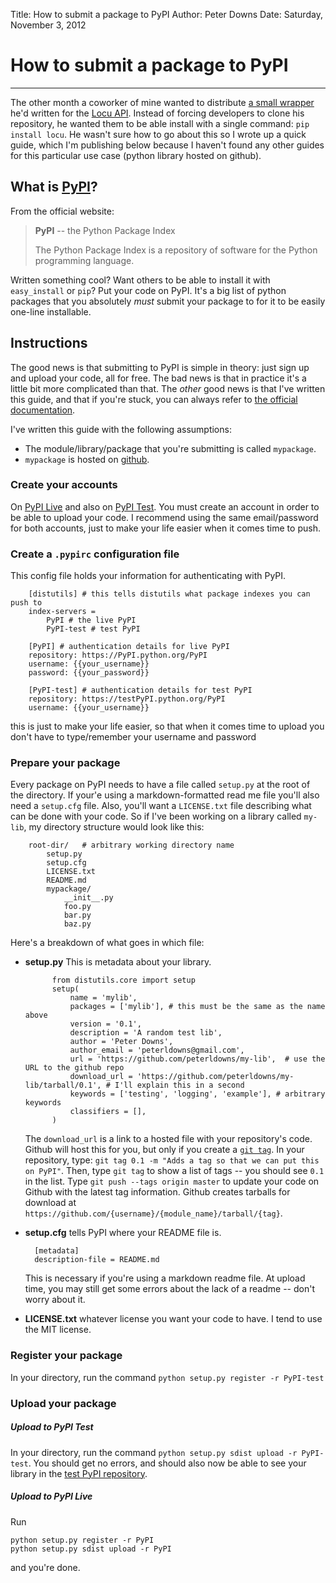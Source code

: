 Title: How to submit a package to PyPI
Author: Peter Downs
Date: Saturday, November 3, 2012

# How to submit a package to PyPI
-------------------------------

The other month a coworker of mine wanted to distribute
[a small wrapper](http://PyPI.python.org/PyPI/locu/0.1)
he'd written for the [Locu API](http://dev.locu.com/).
Instead of forcing developers to clone his repository, he
wanted them to be able install with a single command:
`pip install locu`. He wasn't sure how to go about this so
I wrote up a quick guide, which I'm publishing below
because I haven't found any other guides for this particular
use case (python library hosted on github).

## What is [PyPI](PyPI.python.org)?

From the official website:

> **PyPI** -- the Python Package Index
> 
> The Python Package Index is a repository of software for the
> Python programming language.

Written something cool? Want others to be able to install it with
`easy_install` or `pip`? Put your code on PyPI. It's a big list of
python packages that you absolutely *must* submit your package to
for it to be easily one-line installable.


## Instructions

The good news is that submitting to PyPI is simple in theory:
just sign up and upload your code, all for free. The bad news
is that in practice it's a little bit more complicated than that.
The *other* good news is that I've written this guide, and that
if you're stuck, you can always refer to
[the official documentation](http://wiki.python.org/moin/CheeseShopTutorial#Submitting_Packages_to_the_Package_Index).

I've written this guide with the following assumptions:

* The module/library/package that you're submitting is called `mypackage`.
* `mypackage` is hosted on [github](http://github.com).

### Create your accounts

On [PyPI Live](http://PyPI.python.org/PyPI?%3Aaction=register_form) and also
on [PyPI Test](http://testPyPI.python.org/PyPI?%3Aaction=register_form). You must create an
account in order to be able to upload your code. I recommend using the same email/password for
both accounts, just to make your life easier when it comes time to push.

### Create a `.pypirc` configuration file

This config file holds your information for authenticating with PyPI.

		[distutils] # this tells distutils what package indexes you can push to
		index-servers =
			PyPI # the live PyPI
			PyPI-test # test PyPI
		
		[PyPI] # authentication details for live PyPI
		repository: https://PyPI.python.org/PyPI
		username: {{your_username}}
		password: {{your_password}}
	
		[PyPI-test] # authentication details for test PyPI
		repository: https://testPyPI.python.org/PyPI
		username: {{your_username}}

this is just to make your life easier, so that when it comes time to upload you
don't have to type/remember your username and password

### Prepare your package

Every package on PyPI needs to have a file called `setup.py` at
the root of the directory. If your'e using a markdown-formatted read me file
you'll also need a `setup.cfg` file. Also, you'll want a `LICENSE.txt` file
describing what can be done with your code. So if I've been working on a
library called `my-lib`,  my directory structure would look like this:

		root-dir/ 	# arbitrary working directory name
			setup.py
			setup.cfg
			LICENSE.txt
			README.md
			mypackage/
				__init__.py
				foo.py
				bar.py
				baz.py

Here's a breakdown of what goes in which file:

* **setup.py** This is metadata about your library.
	
			from distutils.core import setup
			setup(
				name = 'mylib',
				packages = ['mylib'], # this must be the same as the name above
				version = '0.1',
				description = 'A random test lib',
				author = 'Peter Downs',
				author_email = 'peterldowns@gmail.com',
				url = 'https://github.com/peterldowns/my-lib',	# use the URL to the github repo
				download_url = 'https://github.com/peterldowns/my-lib/tarball/0.1', # I'll explain this in a second
				keywords = ['testing', 'logging', 'example'], # arbitrary keywords
				classifiers = [],
			)

	The `download_url` is a link to a hosted file with your repository's code.
  Github will host this for you, but only if you
  create a [`git tag`](http://git-scm.com/book/en/Git-Basics-Tagging). In your
  repository, type: `git tag 0.1 -m "Adds a
  tag so that we can put this on PyPI"`. Then, type `git tag` to show a
  list of tags -- you should see `0.1` in the list. Type `git push --tags origin
  master` to update your code on Github with the latest tag information. Github
  creates tarballs for download at `https://github.com/{username}/{module_name}/tarball/{tag}`.

* **setup.cfg** tells PyPI where your README file is.
		
		[metadata]
		description-file = README.md

  This is necessary if you're using a markdown readme file. At upload time, you
  may still get some errors about the lack of a readme -- don't worry about it.
	
* **LICENSE.txt** whatever license you want your code to have. I tend to use the
  MIT license.
	
### Register your package

In your directory, run the command `python setup.py register -r PyPI-test`

### Upload your package

##### Upload to PyPI Test

In your directory, run the command `python setup.py sdist upload -r PyPI-test`.
You should get no errors, and should also now be able to see your library in the
[test PyPI repository](http://testpypi.python.org/pypi).

##### Upload to PyPI Live

Run

    python setup.py register -r PyPI
    python setup.py sdist upload -r PyPI

and you're done.

